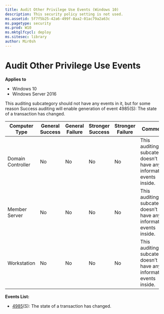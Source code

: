 ```yaml
---
title: Audit Other Privilege Use Events (Windows 10)
description: This security policy setting is not used.
ms.assetid: 5f7f5b25-42a6-499f-8aa2-01ac79a2a63c
ms.pagetype: security
ms.prod: W10
ms.mktglfcycl: deploy
ms.sitesec: library
author: Mir0sh
---
```


# Audit Other Privilege Use Events

**Applies to**
-   Windows 10
-   Windows Server 2016


This auditing subcategory should not have any events in it, but for some reason Success auditing will enable generation of event 4985(S): The state of a transaction has changed.

| Computer Type     | General Success | General Failure | Stronger Success | Stronger Failure | Comments                                                              |
|-------------------|-----------------|-----------------|------------------|------------------|-----------------------------------------------------------------------|
| Domain Controller | No              | No              | No               | No               | This auditing subcategory doesn’t have any informative events inside. |
| Member Server     | No              | No              | No               | No               | This auditing subcategory doesn’t have any informative events inside. |
| Workstation       | No              | No              | No               | No               | This auditing subcategory doesn’t have any informative events inside. |

**Events List:**

-   [4985](event-4674.md)(S): The state of a transaction has changed.



